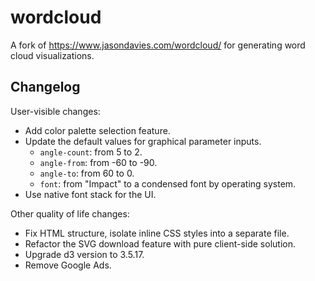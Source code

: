 # wordcloud

A fork of <https://www.jasondavies.com/wordcloud/> for generating word cloud visualizations.

## Changelog

User-visible changes:

- Add color palette selection feature.
- Update the default values for graphical parameter inputs.
  - `angle-count`: from 5 to 2.
  - `angle-from`: from -60 to -90.
  - `angle-to`: from 60 to 0.
  - `font`: from "Impact" to a condensed font by operating system.
- Use native font stack for the UI.

Other quality of life changes:

- Fix HTML structure, isolate inline CSS styles into a separate file.
- Refactor the SVG download feature with pure client-side solution.
- Upgrade d3 version to 3.5.17.
- Remove Google Ads.
